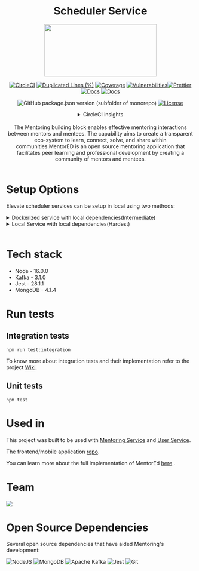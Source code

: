 <div align="center">

# Scheduler Service

<a href="https://shikshalokam.org/elevate/">
<img
    src="https://shikshalokam.org/wp-content/uploads/2021/06/elevate-logo.png"
    height="140"
    width="300"
  />
</a>

[![CircleCI](https://dl.circleci.com/status-badge/img/gh/ELEVATE-Project/scheduler/tree/master.svg?style=svg)](https://dl.circleci.com/status-badge/redirect/gh/ELEVATE-Project/scheduler/tree/master)
[![Duplicated Lines (%)](https://sonarcloud.io/api/project_badges/measure?project=ELEVATE-Project_scheduler&metric=duplicated_lines_density)](https://sonarcloud.io/summary/new_code?id=ELEVATE-Project_scheduler)
[![Coverage](https://sonarcloud.io/api/project_badges/measure?project=ELEVATE-Project_scheduler&metric=coverage)](https://sonarcloud.io/summary/new_code?id=ELEVATE-Project_scheduler)
[![Vulnerabilities](https://sonarcloud.io/api/project_badges/measure?project=ELEVATE-Project_scheduler&metric=vulnerabilities)](https://sonarcloud.io/summary/new_code?id=ELEVATE-Project_scheduler)[![Prettier](https://img.shields.io/badge/code_style-prettier-ff69b4.svg)](https://prettier.io)
[![Docs](https://img.shields.io/badge/Docs-success-informational)](https://elevate-docs.shikshalokam.org/mentorEd/intro)
[![Docs](https://img.shields.io/badge/API-docs-informational)](https://elevate-apis.shikshalokam.org/scheduler/api-doc)

![GitHub package.json version (subfolder of monorepo)](https://img.shields.io/github/package-json/v/ELEVATE-Project/scheduler?filename=src%2Fpackage.json)
[![License](https://img.shields.io/badge/license-MIT-blue.svg)](https://opensource.org/licenses/MIT)

<details><summary>CircleCI insights</summary>

[![CircleCI](https://dl.circleci.com/insights-snapshot/gh/ELEVATE-Project/mentoring/master/buil-and-test/badge.svg?window=30d)](https://app.circleci.com/insights/github/ELEVATE-Project/mentoring/workflows/buil-and-test/overview?branch=integration-testing&reporting-window=last-30-days&insights-snapshot=true)

</details>

<!-- <details><summary>dev</summary>

[![CircleCI](https://dl.circleci.com/status-badge/img/gh/ELEVATE-Project/mentoring/tree/dev.svg?style=shield)](https://dl.circleci.com/status-badge/redirect/gh/ELEVATE-Project/mentoring/tree/dev)
![GitHub package.json version (subfolder of monorepo)](https://img.shields.io/github/package-json/v/ELEVATE-Project/user/dev?filename=src%2Fpackage.json)
[![CircleCI](https://dl.circleci.com/insights-snapshot/gh/ELEVATE-Project/mentoring/dev/buil-and-test/badge.svg?window=30d)](https://app.circleci.com/insights/github/ELEVATE-Project/mentoring/workflows/buil-and-test/overview?branch=integration-testing&reporting-window=last-30-days&insights-snapshot=true)
[![Duplicated Lines (%)](https://sonarcloud.io/api/project_badges/measure?project=ELEVATE-Project_mentoring&metric=duplicated_lines_density&branch=dev)](https://sonarcloud.io/summary/new_code?id=ELEVATE-Project_mentoring)
[![Coverage](https://sonarcloud.io/api/project_badges/measure?project=ELEVATE-Project_mentoring&metric=coverage&branch=dev)](https://sonarcloud.io/summary/new_code?id=ELEVATE-Project_mentoring)
[![Vulnerabilities](https://sonarcloud.io/api/project_badges/measure?project=ELEVATE-Project_mentoring&metric=vulnerabilities&branch=revert-77-integration-test)](https://sonarcloud.io/summary/new_code?id=ELEVATE-Project_mentoring) -->

</details>

</br>
The Mentoring building block enables effective mentoring interactions between mentors and mentees. The capability aims to create a transparent eco-system to learn, connect, solve, and share within communities.MentorED is an open source mentoring application that facilitates peer learning and professional development by creating a community of mentors and mentees.

</div>
<br>

# Setup Options

Elevate scheduler services can be setup in local using two methods:

<details><summary>Dockerized service with local dependencies(Intermediate)</summary>

## A. Dockerized Service With Local Dependencies

**Expectation**: Run single docker containerized service with existing local (in host) or remote dependencies.

### Local Dependencies Steps

1. Update dependency (Mongo v4.1.4, Kafka etc) IP addresses in .env with "**host.docker.internal**".

    Eg:

    ```
     #MongoDb Connectivity Url
     MONGODB_URL = mongodb://host.docker.internal:27017/elevate-scheduler

     #Kafka Host Server URL
     KAFKA_URL = host.docker.external:9092
    ```

2. Find **host.docker.internal** IP address and added it to **mongod.conf** file in host.

    Eg: If **host.docker.internal** is **172.17.0.1**,
    **mongod.conf:**

    ```
    # network interfaces
    net:
        port: 27017
        bindIp: "127.0.0.1,172.17.0.1"
    ```

    Note: Steps to find **host.docker.internal** IP address & location of **mongod.conf** is operating system specific. Refer [this](https://stackoverflow.com/questions/22944631/how-to-get-the-ip-address-of-the-docker-host-from-inside-a-docker-container) for more information.

3. Build the docker image.
    ```
    /ELEVATE/scheduler$ docker build -t elevate/scheduler:1.0 .
    ```
4. Run the docker container.

    - For Mac & Windows with docker v18.03+:

        ```
        $ docker run --name user elevate/scheduler:1.0
        ```

    - For Linux:
        ```
        $ docker run --name user --add-host=host.docker.internal:host-gateway elevate/scheduler:1.0`
        ```
        Refer [this](https://stackoverflow.com/a/24326540) for more information.

### Remote Dependencies Steps

1. Update dependency (Mongo v4.1.4, Kafka etc) Ip addresses in .env with respective remote server IPs.

    Eg:

    ```
     #MongoDb Connectivity Url
     MONGODB_URL = mongodb://10.1.2.34:27017/elevate-scheduler

     #Kafka Host Server URL
     KAFKA_URL = 11.2.3.45:9092
    ```

2. Add Bind IP to **mongod.conf** in host:

    Follow instructions given [here.](https://www.digitalocean.com/community/tutorials/how-to-configure-remote-access-for-mongodb-on-ubuntu-20-04)

    Note: Instructions might differ based on MongoDB version and operating system.

3. Build the docker image.
    ```
    /ELEVATE/scheduler$ docker build -t elevate/scheduler:1.0 .
    ```
4. Run the docker container.

    ```
    $ docker run --name scheduler elevate/scheduler:1.0
    ```

</details>

<details><summary>Local Service with local dependencies(Hardest)</summary>

## B. Local Service With Local Dependencies

**Expectation**: Run single service with existing local dependencies in host (**Non-Docker Implementation**).

### Steps

1.  Install required tools & dependencies

    Install any IDE (eg: VScode)

    Install Nodejs: https://nodejs.org/en/download/

    Install MongoDB: https://docs.mongodb.com/manual/installation/

    Install Robo-3T: ​​ https://robomongo.org/

2.  Clone the **Scheduler service** repository.

    ```
    git clone https://github.com/ELEVATE-Project/scheduler.git
    ```

3.  Add **.env** file to the project directory

    Create a **.env** file in **src** directory of the project and copy these environment variables into it.

    ```
    #Scheduler Service Config

    #Application Base url
    APPLICATION_BASE_URL = /scheduler/

    # Kafka hosted server url
    KAFKA_URL = localhost:9092

    # Kafka topic to push notification data
    NOTIFICATION_KAFKA_TOPIC = 'notificationtopic'

    # MONGODB_URL
    MONGODB_URL = mongodb://localhost:27017/tl-cron-rest

    # App running port
    APPLICATION_PORT = 4000

    # Api doc url
    API_DOC_URL = '/api-doc'
    ```

4.  Start MongoDB locally

    Based on your host operating system and method used, start MongoDB.

5.  Install Npm packages

    ```
    ELEVATE/scheduler/src$ npm install
    ```

6.  Start Scheduler server

        ```
        ELEVATE/scheduler/src$ npm start
        ```

</details>
<br>

# Tech stack

-   Node - 16.0.0
-   Kafka - 3.1.0
-   Jest - 28.1.1
-   MongoDB - 4.1.4

# Run tests

## Integration tests

```
npm run test:integration
```

To know more about integration tests and their implementation refer to the project [Wiki](https://github.com/ELEVATE-Project/user/wiki/Integration-and-Unit-testing).

## Unit tests

```
npm test
```

# Used in

This project was built to be used with [Mentoring Service](https://github.com/ELEVATE-Project/mentoring.git) and [User Service](https://github.com/ELEVATE-Project/user.git).

The frontend/mobile application [repo](https://github.com/ELEVATE-Project/mentoring-mobile-app).

You can learn more about the full implementation of MentorEd [here](https://elevate-docs.shikshalokam.org/.mentorEd/intro) .

# Team

<a href="https://github.com/ELEVATE-Project/mentoring/graphs/contributors">
  <img src="https://contrib.rocks/image?repo=ELEVATE-Project/scheduler" />
</a>

<br>

# Open Source Dependencies

Several open source dependencies that have aided Mentoring's development:

![NodeJS](https://img.shields.io/badge/node.js-6DA55F?style=for-the-badge&logo=node.js&logoColor=white)
![MongoDB](https://img.shields.io/badge/MongoDB-%234ea94b.svg?style=for-the-badge&logo=mongodb&logoColor=white)
![Apache Kafka](https://img.shields.io/badge/Apache%20Kafka-000?style=for-the-badge&logo=apachekafka)
![Jest](https://img.shields.io/badge/-jest-%23C21325?style=for-the-badge&logo=jest&logoColor=white)
![Git](https://img.shields.io/badge/git-%23F05033.svg?style=for-the-badge&logo=git&logoColor=white)
